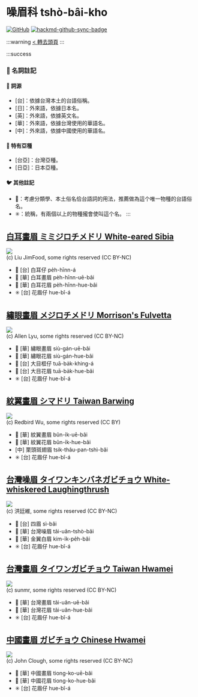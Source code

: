 # 噪眉科 tshò-bâi-kho

[![GitHub](https://img.shields.io/badge/GitHub-black?logo=github)](https://github.com/siansiansu/tsiau-a-e-mia)
[![hackmd-github-sync-badge](https://hackmd.io/5VXiURrPTdOLhA5QTq9kLw/badge)](https://hackmd.io/5VXiURrPTdOLhA5QTq9kLw)

:::warning
[< 轉去頭頁](https://hackmd.io/@siansiansu/Hy4VzNvha)
:::

:::success
### 📖 名詞註記

#### 📎 詞源

- [台]：依據台灣本土的台語俗稱。
- [日]：外來語，依據日本名。
- [英]：外來語，依據英文名。
- [華]：外來語，依據台灣使用的華語名。
- [中]：外來語，依據中國使用的華語名。

#### 🎏 特有亞種

- [台亞]：台灣亞種。
- [日亞]：日本亞種。

#### 🐦 其他註記

- 🎯：考慮分類學、本土俗名佮台語詞的用法，推薦做為這个唯一物種的台語俗名。
- ✳️：統稱，有兩個以上的物種攏會使叫這个名。
:::

## [白耳畫眉 ミミジロチメドリ White-eared Sibia](https://ebird.org/species/whesib1)

![](https://inaturalist-open-data.s3.amazonaws.com/photos/12865025/medium.jpg)
<br/>
(c) Liu JimFood, some rights reserved (CC BY-NC)

- 🎯 [台] 白耳仔 pe̍h-hīnn-á
- 🎯 [華] 白耳畫眉 pe̍h-hīnn-uē-bâi
- 🎯 [華] 白耳花眉 pe̍h-hīnn-hue-bâi
- ✳️ [台] 花眉仔 hue-bî-á

## [繡眼畫眉 メジロチメドリ Morrison's Fulvetta](https://ebird.org/species/gycful1)

![](https://inaturalist-open-data.s3.amazonaws.com/photos/22548808/medium.jpeg)
<br/>
(c) Allen Lyu, some rights reserved (CC BY-NC)

- 🎯 [華] 繡眼畫眉 siù-gán-uē-bâi
- 🎯 [華] 繡眼花眉 siù-gán-hue-bâi
- 🎯 [台] 大目框仔 tuā-ba̍k-khing-á
- 🎯 [台] 大目花眉 tuā-ba̍k-hue-bâi
- ✳️ [台] 花眉仔 hue-bî-á

## [紋翼畫眉 シマドリ Taiwan Barwing](https://ebird.org/species/taibar1)

![](https://inaturalist-open-data.s3.amazonaws.com/photos/157704368/medium.jpeg)
<br/>
(c) Redbird Wu, some rights reserved (CC BY)

- 🎯 [華] 紋翼畫眉 bûn-i̍k-uē-bâi
- 🎯 [華] 紋翼花眉 bûn-i̍k-hue-bâi
- [中] 栗頭斑翅眉 tsik-thâu-pan-tshì-bâi
- ✳️ [台] 花眉仔 hue-bî-á

## [台灣噪眉 タイワンキンバネガビチョウ White-whiskered Laughingthrush](https://ebird.org/species/whwlau1)

![](https://inaturalist-open-data.s3.amazonaws.com/photos/89028148/medium.jpg)
<br/>
(c) 洪廷維, some rights reserved (CC BY-NC)

- 🎯 [台] 四眉 sì-bâi
- 🎯 [華] 台灣噪眉 tâi-uân-tshò-bâi
- 🎯 [華] 金翼白眉 kim-i̍k-pe̍h-bâi
- ✳️ [台] 花眉仔 hue-bî-á

## [台灣畫眉 タイワンガビチョウ Taiwan Hwamei](https://ebird.org/species/taihwa1)

![](https://inaturalist-open-data.s3.amazonaws.com/photos/33420231/medium.jpg)
<br/>
(c) sunmr, some rights reserved (CC BY-NC)

- 🎯 [華] 台灣畫眉 tâi-uân-uē-bâi
- 🎯 [華] 台灣花眉 tâi-uân-hue-bâi
- ✳️ [台] 花眉仔 hue-bî-á

## [中國畫眉 ガビチョウ Chinese Hwamei](https://ebird.org/species/melthr)

![](https://inaturalist-open-data.s3.amazonaws.com/photos/26597643/medium.jpg)
<br/>
(c) John Clough, some rights reserved (CC BY-NC)

- 🎯 [華] 中國畫眉 tiong-ko-uē-bâi
- 🎯 [華] 中國花眉 tiong-ko-hue-bâi
- ✳️ [台] 花眉仔 hue-bî-á
